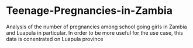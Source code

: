 # Teenage-Pregnancies-in-Zambia
Analysis of the number of pregnancies among school going girls in Zambia and Luapula in particular.
In order to be more useful for the use case, this data is conentrated on Luapula province
